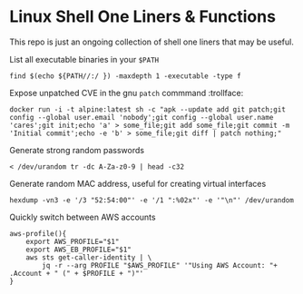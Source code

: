 # Linux Shell One Liners & Functions

This repo is just an ongoing collection of shell one liners that may be useful.  


List all executable binaries in your `$PATH`
```shell
find $(echo ${PATH//:/ }) -maxdepth 1 -executable -type f
```

Expose unpatched CVE in the gnu `patch` commmand :trollface:
```shell
docker run -i -t alpine:latest sh -c "apk --update add git patch;git config --global user.email 'nobody';git config --global user.name 'cares';git init;echo 'a' > some_file;git add some_file;git commit -m 'Initial commit';echo -e 'b' > some_file;git diff | patch nothing;"
```

Generate strong random passwords
```shell
< /dev/urandom tr -dc A-Za-z0-9 | head -c32
```

Generate random MAC address, useful for creating virtual interfaces
```shell
hexdump -vn3 -e '/3 "52:54:00"' -e '/1 ":%02x"' -e '"\n"' /dev/urandom
```

Quickly switch between AWS accounts
```shell
aws-profile(){
    export AWS_PROFILE="$1"
    export AWS_EB_PROFILE="$1"
    aws sts get-caller-identity | \
        jq -r --arg PROFILE "$AWS_PROFILE" '"Using AWS Account: "+ .Account + " (" + $PROFILE + ")"'
}
```